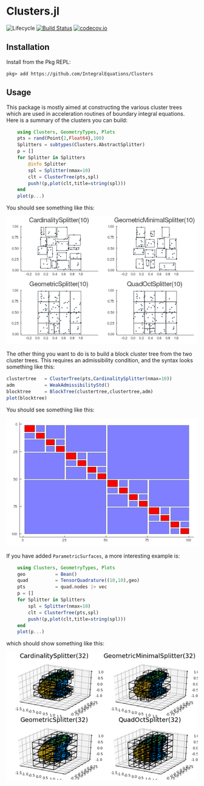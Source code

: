 # Clusters.jl

![Lifecycle](https://img.shields.io/badge/lifecycle-experimental-orange.svg)<!--
![Lifecycle](https://img.shields.io/badge/lifecycle-maturing-blue.svg)
![Lifecycle](https://img.shields.io/badge/lifecycle-stable-green.svg)
![Lifecycle](https://img.shields.io/badge/lifecycle-retired-orange.svg)
![Lifecycle](https://img.shields.io/badge/lifecycle-archived-red.svg)
![Lifecycle](https://img.shields.io/badge/lifecycle-dormant-blue.svg) -->
[![Build Status](https://travis-ci.com/maltezfaria/Clusters.jl.svg?branch=master)](https://travis-ci.com/maltezfaria/Clusters.jl)
[![codecov.io](http://codecov.io/github/maltezfaria/Clusters.jl/coverage.svg?branch=master)](http://codecov.io/github/maltezfaria/Clusters.jl?branch=master)
<!--
[![Documentation](https://img.shields.io/badge/docs-stable-blue.svg)](https://maltezfaria.github.io/Clusters.jl/stable)
[![Documentation](https://img.shields.io/badge/docs-master-blue.svg)](https://maltezfaria.github.io/Clusters.jl/dev)
-->

## Installation
Install from the Pkg REPL:
```
pkg> add https://github.com/IntegralEquations/Clusters
```

## Usage

This package is mostly aimed at constructing the various cluster trees which are used in acceleration routines of boundary integral equations. Here is a summary of the clusters you can build:

```julia
    using Clusters, GeometryTypes, Plots
    pts = rand(Point{2,Float64},100)
    Splitters = subtypes(Clusters.AbstractSplitter)
    p = []
    for Splitter in Splitters
        @info Splitter
        spl = Splitter(nmax=10)
        clt = ClusterTree(pts,spl)
        push!(p,plot(clt,title=string(spl)))
    end
    plot(p...)
```
You should see something like this:

![Clusters](docs/src/figures/clusters.png "Clusters")

The other thing you want to do is to build a block cluster tree from the two cluster trees. This requires an admissibility condition, and the syntax looks something like this:

```julia
clustertree   = ClusterTree(pts,CardinalitySplitter(nmax=10))
adm           = WeakAdmissibilityStd()
blocktree     = BlockTree(clustertree,clustertree,adm)
plot(blocktree)
```
You should see something like this:

![BlockTree](docs/src/figures/blocktree.png "Block tree")

If you have added `ParametricSurfaces`, a more interesting example is:
```julia
    using Clusters, GeometryTypes, Plots
    geo           = Bean()
    quad          = TensorQuadrature((10,10),geo)
    pts           = quad.nodes |> vec
    p = []
    for Splitter in Splitters
        spl = Splitter(nmax=10)
        clt = ClusterTree(pts,spl)
        push!(p,plot(clt,title=string(spl)))
    end
    plot(p...)
```
which should show something like this:

![Clusters](docs/src/figures/clusters3d.png "Clusters")
